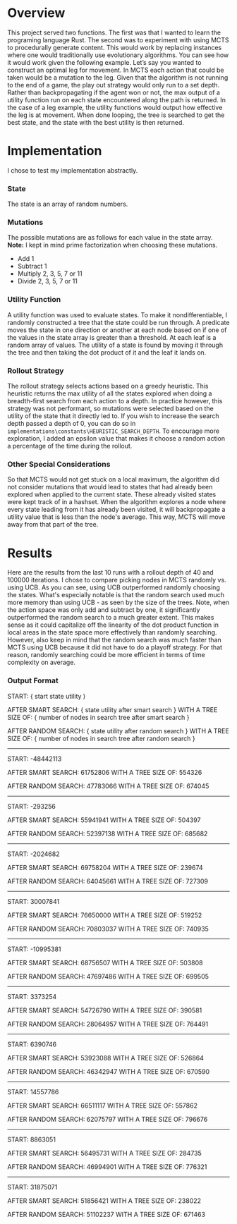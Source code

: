 # Overview
This project served two functions. The first was that I wanted to learn the programing language Rust. The second was  to experiment with using MCTS to procedurally generate content. This would work by replacing instances where one would traditionally use evolutionary algorithms. You can see how it would work given the following example. Let’s say you wanted to construct an optimal leg for movement. In MCTS each action that could be taken would be a mutation to the leg. Given that the algorithm is not running to the end of a game, the play out strategy would only run to a set depth. Rather than backpropagating if the agent won or not, the max output of a utility function run on each state encountered along the path is returned. In the case of a leg example, the utility functions would output how effective the leg is at movement. When done looping, the tree is searched to get the best state, and the state with the best utility is then returned.

# Implementation
I chose to test my implementation abstractly. 

### **State**
The state is an array of random numbers.

### **Mutations**
The possible mutations are as follows for each value in the state array. **Note:** I kept in mind prime factorization when choosing these mutations.
* Add 1
* Subtract 1
* Multiply 2, 3, 5, 7 or 11
* Divide 2, 3, 5, 7 or 11

### **Utility Function**
A utility function was used to evaluate states. To make it nondifferentiable, I randomly constructed a tree that the state could be run through. A predicate moves the state in one direction or another at each node based on if one of the values in the state array is greater than a threshold. At each leaf is a random array of values. The utility of a state is found by moving it through the tree and then taking the dot product of it and the leaf it lands on.

### **Rollout Strategy**
The rollout strategy selects actions based on a greedy heuristic. This heuristic returns the max utility of all the states explored when doing a breadth-first search from each action to a depth. In practice however, this strategy was not performant, so mutations were selected based on the utility of the state that it directly led to. If you wish to increase the search depth passed a depth of 0, you can do so in `implementations\constants\HEURISTIC_SEARCH_DEPTH`. To encourage more exploration, I added an epsilon value that makes it choose a random action a percentage of the time during the rollout.

### **Other Special Considerations**
So that MCTS would not get stuck on a local maximum, the algorithm did not consider mutations that would lead to states that had already been explored when applied to the current state. These already visited states were kept track of in a hashset. When the algorithm explores a node where every state leading from it has already been visited, it will backpropagate a utility value that is less than the node's average. This way, MCTS will move away from that part of the tree.

# Results
Here are the results from the last 10 runs with a rollout depth of 40 and 100000 iterations. I chose to compare picking nodes in MCTS randomly vs. using UCB. As you can see, using UCB outperformed randomly choosing the states. What's especially notable is that the random search used much more memory than using UCB - as seen by the size of the trees. Note, when the action space was only add and subtract by one, it significantly outperformed the random search to a much greater extent. This makes sense as it could capitalize off the linearity of the dot product function in local areas in the state space more effectively than randomly searching. However, also keep in mind that the random search was much faster than MCTS using UCB because it did not have to do a playoff strategy. For that reason, randomly searching could be more efficient in terms of time complexity on average.

### Output Format

START: { start state utility )

AFTER SMART SEARCH: { state utility after smart search }
WITH A TREE SIZE OF: { number of nodes in search tree after smart search }

AFTER RANDOM SEARCH: { state utility after random search }
WITH A TREE SIZE OF: { number of nodes in search tree after random search }

_______________________________

START: -48442113

AFTER SMART SEARCH: 61752806
WITH A TREE SIZE OF: 554326

AFTER RANDOM SEARCH: 47783066
WITH A TREE SIZE OF: 674045

_______________________________

START: -293256

AFTER SMART SEARCH: 55941941
WITH A TREE SIZE OF: 504397

AFTER RANDOM SEARCH: 52397138
WITH A TREE SIZE OF: 685682

_______________________________

START: -2024682

AFTER SMART SEARCH: 69758204
WITH A TREE SIZE OF: 239674

AFTER RANDOM SEARCH: 64045661
WITH A TREE SIZE OF: 727309

_______________________________

START: 30007841

AFTER SMART SEARCH: 76650000
WITH A TREE SIZE OF: 519252

AFTER RANDOM SEARCH: 70803037
WITH A TREE SIZE OF: 740935

_______________________________

START: -10995381

AFTER SMART SEARCH: 68756507
WITH A TREE SIZE OF: 503808

AFTER RANDOM SEARCH: 47697486
WITH A TREE SIZE OF: 699505

_______________________________

START: 3373254

AFTER SMART SEARCH: 54726790
WITH A TREE SIZE OF: 390581

AFTER RANDOM SEARCH: 28064957
WITH A TREE SIZE OF: 764491

_______________________________

START: 6390746

AFTER SMART SEARCH: 53923088
WITH A TREE SIZE OF: 526864

AFTER RANDOM SEARCH: 46342947
WITH A TREE SIZE OF: 670590

_______________________________

START: 14557786

AFTER SMART SEARCH: 66511117
WITH A TREE SIZE OF: 557862

AFTER RANDOM SEARCH: 62075797
WITH A TREE SIZE OF: 796676

_______________________________

START: 8863051

AFTER SMART SEARCH: 56495731
WITH A TREE SIZE OF: 284735

AFTER RANDOM SEARCH: 46994901
WITH A TREE SIZE OF: 776321

_______________________________

START: 31875071

AFTER SMART SEARCH: 51856421
WITH A TREE SIZE OF: 238022

AFTER RANDOM SEARCH: 51102237
WITH A TREE SIZE OF: 671463
